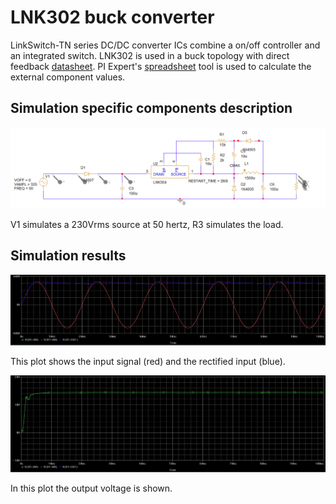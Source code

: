 # LNK302 buck converter

LinkSwitch-TN series DC/DC converter ICs combine a on/off controller and an integrated switch. LNK302 is used in a buck topology with direct feedback [datasheet](https://ac-dc.power.com/sites/default/files/product-docs/an37.pdf).
PI Expert's [spreadsheet](https://github.com/doodeca/crownstone-2wire-dimmerswitch/raw/main/hardware/simulations/Pspice/LinkSwitch-TN_buck_PIExpert%20.pdf) tool is used to calculate the external component values. 

## Simulation specific components description 

![Schematic](https://github.com/doodeca/crownstone-2wire-dimmerswitch/raw/main/hardware/simulations/Pspice/schematic.PNG)

V1 simulates a 230Vrms source at 50 hertz, R3 simulates the load.

## Simulation results

![Plot_in](https://github.com/doodeca/crownstone-2wire-dimmerswitch/raw/main/hardware/simulations/Pspice/input_plot.PNG)

This plot shows the input signal (red) and the rectified input (blue).

![Plot_out](https://github.com/doodeca/crownstone-2wire-dimmerswitch/raw/main/hardware/simulations/Pspice/output_plot.PNG)

In this plot the output voltage is shown.
